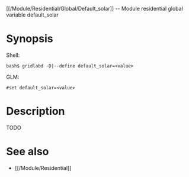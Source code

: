 [[/Module/Residential/Global/Default_solar]] -- Module residential global variable default_solar

# Synopsis

Shell:

~~~
bash$ gridlabd -D|--define default_solar=<value>
~~~

GLM:

~~~
#set default_solar=<value>
~~~

# Description

TODO

# See also

* [[/Module/Residential]]
